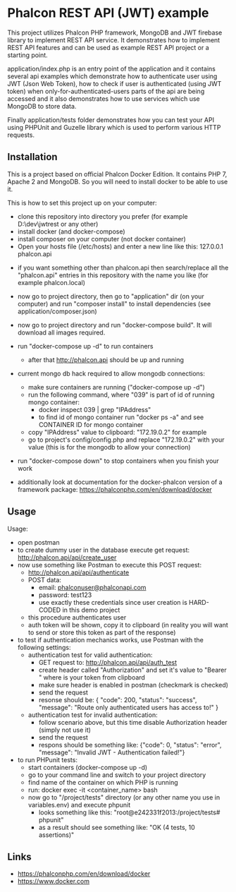 # Phalcon REST API (JWT) example

This project utilizes Phalcon PHP framework, MongoDB and JWT firebase library to implement REST API service.
It demonstrates how to implement REST API features and can be used as example REST API project or a starting point.

application/index.php is an entry point of the application and it contains several api examples which 
demonstrate how to authenticate user using JWT (Json Web Token), how to check if user is authenticated (using JWT token) 
when only-for-authenticated-users parts of the api are being accessed and it also demonstrates how to use services 
which use MongoDB to store data.

Finally application/tests folder demonstrates how you can test your API using PHPUnit and Guzelle library which is used
to perform various HTTP requests.

## Installation

This is a project based on official Phalcon Docker Edition. It contains PHP 7, Apache 2 and MongoDB. So you will need
to install docker to be able to use it.

This is how to set this project up on your computer:

- clone this repository into directory you prefer (for example D:\dev\jwtrest or any other)
- install docker (and docker-compose)
- install composer on your computer (not docker container)
- Open your hosts file (/etc/hosts) and enter a new line like this:
127.0.0.1 phalcon.api
* if you want something other than phalcon.api then search/replace all the "phalcon.api" entries in this repository
  with the name you like (for example phalcon.local)
- now go to project directory, then go to "application" dir (on your computer) and run "composer install" to install dependencies (see application/composer.json)
- now go to project directory and run "docker-compose build". It will download all images required.
- run "docker-compose up -d" to run containers
    * after that http://phalcon.api should be up and running

- current mongo db hack required to allow mongodb connections:
    - make sure containers are running ("docker-compose up -d")
    - run the following command, where "039" is part of id of running mongo container:
        - docker inspect 039  | grep "IPAddress"
        * to find id of mongo container run "docker ps -a" and see CONTAINER ID for mongo container
    - copy "IPAddress" value to clipboard: "172.19.0.2" for example
    - go to project's config/config.php and replace "172.19.0.2" with your value (this is for the mongodb to allow your connection)

- run "docker-compose down" to stop containers when you finish your work
* additionally look at documentation for the docker-phalcon version of a framework package: https://phalconphp.com/en/download/docker

## Usage

Usage:
- open postman
- to create dummy user in the database execute get request: http://phalcon.api/api/create_user 
- now use something like Postman to execute this POST request: 
	- http://phalcon.api/api/authenticate
	- POST data:
		- email: phalconuser@phalconapi.com
		- password: test123
		* use exactly these credentials since user creation is HARD-CODED in this demo project
	* this procedure authenticates user
	* auth token will be shown, copy it to clipboard (in reality you will want to send or store this token as part of the response)
- to test if authentication mechanics works, use Postman with the following settings:
	- authentication test for valid authentication:
		- GET request to: http://phalcon.api/api/auth_test
		- create header called "Authorization" and set it's value to "Bearer <token>" where <token> is your token from clipboard
		- make sure header is enabled in postman (checkmark is checked)
		- send the request
		- resonse should be: {
                                        "code": 200,
                                        "status": "success",
                                        "message": "Route only authenticated users has access to!"
                                     }
	- authentication test for invalid authentication:
		- follow scenario above, but this time disable Authorization header (simply not use it)
		- send the request
		- respons should be something like: {"code": 0, "status": "error", "message": "Invalid JWT - Authentication failed!"}
- to run PHPunit tests:
	- start containers (docker-compose up -d)
	- go to your command line and switch to your project directory
	- find name of the container on which PHP is running
	- run: docker exec -it <container_name> bash
	- now go to "/project/tests" directory (or any other name you use in variables.env) and execute phpunit
	  * looks something like this: "root@e242331f2013:/project/tests# phpunit"
	  * as a result should see something like: "OK (4 tests, 10 assertions)"

## Links

- https://phalconphp.com/en/download/docker
- https://www.docker.com
